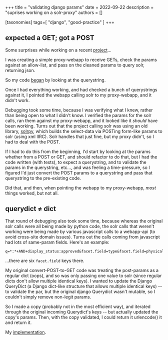 +++
title = "validating django params"
date = 2022-09-22
description = "suprises working on a solr-proxy"
authors = []

[taxonomies]
tags=[ "django", "good-practice" ]
+++

## expected a GET; got a POST

Some surprises while working on a recent [project](https://github.com/birkin/solr_proxy_project)...

I was creating a simple proxy-webapp to receive GETs, check the params against an allow-list, and pass on the cleaned params to query solr, returning json.

So my code [began](https://github.com/birkin/solr_proxy_project/blob/17ba0b68d2754b793c853fcf3a8507f55cef153f/solr_proxy_app/views.py#L48) by looking at the querystring.

Once I had everything working, and had checked a bunch of querystrings against it, I pointed the webapp calling solr to my proxy-webapp, and it didn't work.

Debugging took some time, because I was verifying what I knew, rather than being open to what I didn't know. I verified the params for the solr calls, ran them against my proxy-webapp, and it looked like it _should_ have been working. Turns out that the project calling solr was using an old library, [solrpy](https://pypi.org/project/solrpy/), which builds the select-data via POSTing form-like params to solr (using xml IIRC). Solr handles that just fine, but my proxy didn't, so I had to deal with the POST.

If I had to do this from the beginning, I'd start by looking at the params whether from a POST or GET, and should refactor to do that, but I had the code written (with tests), to expect a querystring, and to validate the params in the querystring, etc..., and was feeling a time-pressure, so I figured I'd just convert the POST params to a querystring and pass that querystring to the pre-existing code.

Did that, and then, when pointing the webapp to my proxy-webapp, _most_ things worked, but not all.

## querydict ≠ dict

That round of debugging also took some time, because whereas the original solr calls were all being made by python code, the solr calls that weren't working were being made by various javascript calls to a webapp-api (to avoid cross-site domain issues). Turns out the calls coming from javascript had lots of same-param fields. Here's an example:

```
q=*:*+AND+display_status:approved&facet.field=type&facet.field=physical_type&facet.field=language&facet.field=religion&facet.field=material&facet.field=placeMenu&indent=on&fl=type&start=0&rows=0&facet=on&wt=json
```

...there are six `facet.field` keys there.

My original convert-POST-to-GET code was treating the post-params as a regular dict (oops), and so was only passing one value to solr (since regular dicts don't allow multiple identical keys). I wanted to update the Django QueryDict (a Django dict-like structure that allows multiple identical keys) -- to validate the par, but the original django Querydict wasn't mutable, so I couldn't simply remove non-legit params.

So I made a copy (probably not in the most efficient way), and iterated through the original incoming Querydict's keys -- but actually updated the copy's params. Then, with the copy validated, I could return it urlencode() it and return it.

  My [implementation](https://github.com/birkin/solr_proxy_project/blob/17ba0b68d2754b793c853fcf3a8507f55cef153f/solr_proxy_app/lib/validator.py#L57).
